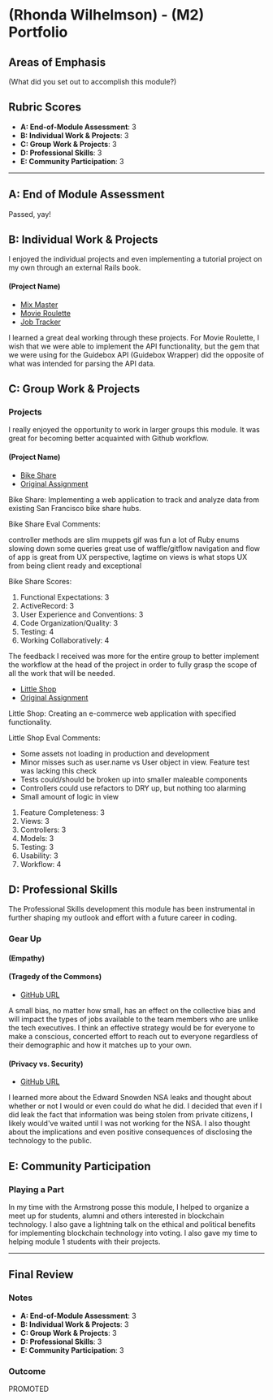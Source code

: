 # (Rhonda Wilhelmson) - (M2) Portfolio

## Areas of Emphasis

(What did you set out to accomplish this module?)

## Rubric Scores

* **A: End-of-Module Assessment**: 3
* **B: Individual Work & Projects**: 3
* **C: Group Work & Projects**: 3
* **D: Professional Skills**: 3
* **E: Community Participation**: 3

-----------------------

## A: End of Module Assessment

Passed, yay!

## B: Individual Work & Projects

I enjoyed the individual projects and even implementing a tutorial project on my own through an external Rails book.

#### (Project Name)

* [Mix Master](https://github.com/rwilhel/mix_master)
* [Movie Roulette](https://github.com/wthoma22/movie_roulette)
* [Job Tracker](https://github.com/rwilhel/job-tracker)

I learned a great deal working through these projects. For Movie Roulette, I wish that we were able to implement the API functionality, but the gem that we were using for the Guidebox API (Guidebox Wrapper) did the opposite of what was intended for parsing the API data.

## C: Group Work & Projects

### Projects

I really enjoyed the opportunity to work in larger groups this module. It was great for becoming better acquainted with Github workflow.

#### (Project Name)

* [Bike Share](https://github.com/rwilhel/bike-share)
* [Original Assignment](https://github.com/turingschool/bike-share)

Bike Share: Implementing a web application to track and analyze data from existing San Francisco bike share hubs.

Bike Share Eval Comments:

controller methods are slim
muppets gif was fun
a lot of Ruby enums slowing down some queries
great use of waffle/gitflow
navigation and flow of app is great from UX perspective, lagtime on views is what stops UX from being client ready and exceptional

Bike Share Scores:

1. Functional Expectations: 3
2. ActiveRecord: 3
3. User Experience and Conventions: 3
4. Code Organization/Quality: 3
5. Testing: 4
6. Working Collaboratively: 4

The feedback I received was more for the entire group to better implement the workflow at the head of the project in order to fully grasp the scope of all the work that will be needed.

* [Little Shop](https://github.com/rwilhel/little-shop)
* [Original Assignment](http://backend.turing.io/module2/projects/little_shop)

Little Shop: Creating an e-commerce web application with specified functionality.

Little Shop Eval Comments:

- Some assets not loading in production and development
- Minor misses such as user.name vs User object in view. Feature test was lacking this check
- Tests could/should be broken up into smaller maleable components
- Controllers could use refactors to DRY up, but nothing too alarming
- Small amount of logic in view

1. Feature Completeness: 3
2. Views: 3
3. Controllers: 3
4. Models: 3
5. Testing: 3
6. Usability: 3
7. Workflow: 4

## D: Professional Skills

The Professional Skills development this module has been instrumental in further shaping my outlook and effort with a future career in coding.

### Gear Up
#### (Empathy)


#### (Tragedy of the Commons)

* [GitHub URL](https://github.com/turingschool/gear-up/blob/master/tragedy_of_the_commons.markdown)

A small bias, no matter how small, has an effect on the collective bias and will impact the types of jobs available to the team members who are unlike the tech executives. I think an effective strategy would be for everyone to make a conscious, concerted effort to reach out to everyone regardless of their demographic and how it matches up to your own.

#### (Privacy vs. Security)

* [GitHub URL](https://turingschool.slack.com/files/dano/F5F6YAE0Z/privacy_gear_up_md.md)

I learned more about the Edward Snowden NSA leaks and thought about whether or not I would or even could do what he did. I decided that even if I did leak the fact that information was being stolen from private citizens, I likely would've waited until I was not working for the NSA. I also thought about the implications and even positive consequences of disclosing the technology to the public.

## E: Community Participation

### Playing a Part

In my time with the Armstrong posse this module, I helped to organize a meet up for students, alumni and others interested in blockchain technology. I also gave a lightning talk on the ethical and political benefits for implementing blockchain technology into voting. I also gave my time to helping module 1 students with their projects.

------------------

## Final Review

### Notes

* **A: End-of-Module Assessment**: 3
* **B: Individual Work & Projects**: 3
* **C: Group Work & Projects**: 3
* **D: Professional Skills**: 3
* **E: Community Participation**: 3

### Outcome

PROMOTED
